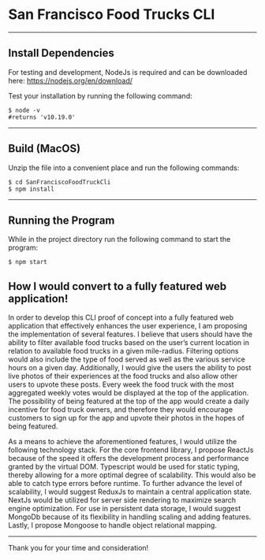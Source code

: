 # San Francisco Food Trucks CLI

---

## Install Dependencies

For testing and development, NodeJs is required and can be downloaded here: https://nodejs.org/en/download/

Test your installation by running the following command:

```
$ node -v 
#returns 'v10.19.0'
```

--- 

## Build (MacOS)

Unzip the file into a convenient place and run the following commands:

```
$ cd SanFranciscoFoodTruckCli
$ npm install
```

---

## Running the Program

While in the project directory run the following command to start the program:

```
$ npm start
```

## How I would convert to a fully featured web application!

In order to develop this CLI proof of concept into a fully featured web application that effectively enhances the user experience, I am proposing the implementation of several features. I believe that users should have the ability to filter available food trucks based on the user’s current location in relation to available food trucks in a given mile-radius. Filtering options would also include the type of food served as well as the various service hours on a given day. Additionally, I would give the users the ability to post live photos of their experiences at the food trucks and also allow other users to upvote these posts. Every week the food truck with the most aggregated weekly votes would be displayed at the top of the application. The possibility of being featured at the top of the app would create a daily incentive for food truck owners, and therefore they would encourage customers to sign up for the app and upvote their photos in the hopes of being featured.

As a means to achieve the aforementioned features, I would utilize the following technology stack. For the core frontend library, I propose ReactJs because of the speed it offers the development process and performance granted by the virtual DOM. Typescript would be used for static typing, thereby allowing for a more optimal degree of scalability. This would also be able to catch type errors before runtime. To further advance the level of scalability, I would suggest ReduxJs to maintain a central application state. NextJs would be utilized for server side rendering to maximize search engine optimization. For use in persistent data storage, I would suggest MongoDb because of its flexibility in handling scaling and adding features. Lastly, I propose Mongoose to handle object relational mapping.

---

Thank you for your time and consideration!
